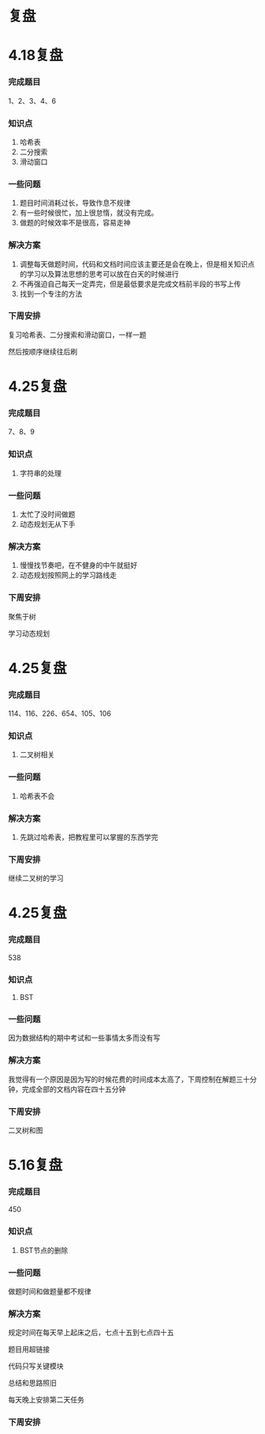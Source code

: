 # 复盘

# 4.18复盘

### 完成题目

1、2、3、4、6

### 知识点

1. 哈希表
2. 二分搜索
3. 滑动窗口

### 一些问题

1. 题目时间消耗过长，导致作息不规律
2. 有一些时候很忙，加上很怠惰，就没有完成。
3. 做题的时候效率不是很高，容易走神

### 解决方案

1. 调整每天做题时间，代码和文档时间应该主要还是会在晚上，但是相关知识点的学习以及算法思想的思考可以放在白天的时候进行
2. 不再强迫自己每天一定弄完，但是最低要求是完成文档前半段的书写上传
3. 找到一个专注的方法

### 下周安排

复习哈希表、二分搜索和滑动窗口，一样一题

然后按顺序继续往后刷



# 4.25复盘

### 完成题目

7、8、9

### 知识点

1. 字符串的处理

### 一些问题

1. 太忙了没时间做题
2. 动态规划无从下手

### 解决方案

1. 慢慢找节奏吧，在不健身的中午就挺好
2. 动态规划按照网上的学习路线走

### 下周安排

聚焦于树

学习动态规划



# 4.25复盘

### 完成题目

114、116、226、654、105、106

### 知识点

1. 二叉树相关

### 一些问题

1. 哈希表不会

### 解决方案

1. 先跳过哈希表，把教程里可以掌握的东西学完

### 下周安排

继续二叉树的学习



# 4.25复盘

### 完成题目

538

### 知识点

1. BST

### 一些问题

因为数据结构的期中考试和一些事情太多而没有写

### 解决方案

我觉得有一个原因是因为写的时候花费的时间成本太高了，下周控制在解题三十分钟，完成全部的文档内容在四十五分钟

### 下周安排

二叉树和图

# 5.16复盘

### 完成题目

450

### 知识点

1. BST节点的删除

### 一些问题

做题时间和做题量都不规律

### 解决方案

规定时间在每天早上起床之后，七点十五到七点四十五

题目用超链接

代码只写关键模块

总结和思路照旧

每天晚上安排第二天任务

### 下周安排

